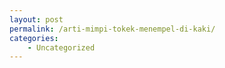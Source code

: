 ```yaml
---
layout: post
permalink: /arti-mimpi-tokek-menempel-di-kaki/
categories:
    - Uncategorized
---
```


